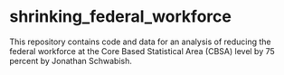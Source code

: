 # shrinking_federal_workforce
This repository contains code and data for an analysis of reducing the federal workforce at the Core Based Statistical Area (CBSA) level by 75 percent by Jonathan Schwabish.
